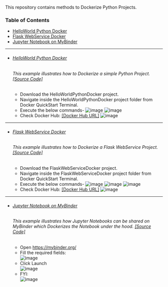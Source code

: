 This repository contains methods to Dockerize Python Projects.

### Table of Contents
  - <a href='#helloworld-python-docker'>HelloWorld Python Docker</a> 
  - <a href='#flask-webservice-docker'>Flask WebService Docker</a> 
  - <a href='#jupyter-notebook-on-mybinder'>Jupyter Notebook on MyBinder</a> 
  
<hr>

- ###### [HelloWorld Python Docker](https://github.com/rahulvaish/Docker-Python/tree/HelloWorldPythonDocker) 
   ###### This example illustrates how to Dockerize a simple Python Project. [[Source Code]](https://github.com/rahulvaish/Docker-Python/tree/HelloWorldPythonDocker)
   * Download the HelloWorldPythonDocker project.
   * Navigate inside the HelloWorldPythonDocker project folder from Docker QuickStart Terminal.
   * Execute the below commands-
   ![image](https://user-images.githubusercontent.com/689226/50327319-8e83d500-0514-11e9-9f9e-7f04f1680fe9.png)
   ![image](https://user-images.githubusercontent.com/689226/50327517-795b7600-0515-11e9-901e-1348699f7682.png)
   * Check Docker Hub: [[Docker Hub URL]](https://cloud.docker.com/repository/docker/rahulvaish/helloworldpythondocker)
![image](https://user-images.githubusercontent.com/689226/50343937-ec351300-054e-11e9-9a99-9e3fd3daf5c9.png)

 <hr>

- ###### [Flask WebService Docker](https://github.com/rahulvaish/Docker-Python/tree/FlaskWebServiceDocker) 
   ###### This example illustrates how to Dockerize a Flask WebService Project. [[Source Code]](https://github.com/rahulvaish/Docker-Python/tree/FlaskWebServiceDocker)
   * Download the FlaskWebServiceDocker project.
   * Navigate inside the FlaskWebServiceDocker project folder from Docker QuickStart Terminal.
   * Execute the below commands-
     ![image](https://user-images.githubusercontent.com/689226/49724797-2d484000-fc90-11e8-94f7-052f4b1a5710.png)
     ![image](https://user-images.githubusercontent.com/689226/49724798-2f120380-fc90-11e8-89b5-f6925cb6e74d.png)
     ![image](https://user-images.githubusercontent.com/689226/49724799-30dbc700-fc90-11e8-9932-1edbbba8172e.png)
   * Check Docker Hub: [[Docker Hub URL]](https://hub.docker.com/r/rahulvaish/flaskwebservicedocker/)
     ![image](https://user-images.githubusercontent.com/689226/49725174-181fe100-fc91-11e8-8900-84403a4a4b9b.png)

<hr>

- ###### [Jupyter Notebook on MyBinder](https://github.com/rahulvaish/Docker-Python/tree/JupyterBinder) 
   ###### This example illustrates how Jupyter Notebooks can be shared on MyBinder which Dockerizes the Notebook under the hood. [[Source Code]](https://github.com/rahulvaish/Docker-Python/tree/JupyterBinder)
   * Open https://mybinder.org/
   * Fill the required fields: </br> 
   ![image](https://user-images.githubusercontent.com/689226/50533889-a503df00-0b59-11e9-8c9d-a58b8fbf0c61.png)
   * Click Launch  </br>
   ![image](https://user-images.githubusercontent.com/689226/50533795-e4313080-0b57-11e9-93a4-583ed0bc576d.png)
   * FYI: </br>
   ![image](https://user-images.githubusercontent.com/689226/50533883-6110da00-0b59-11e9-8e83-93327bbdd32a.png)
